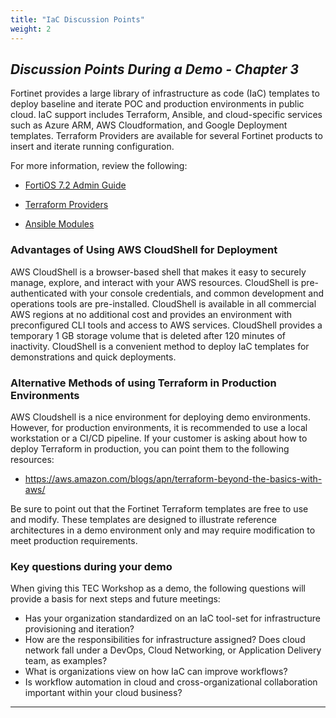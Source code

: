 ```yaml
---
title: "IaC Discussion Points"
weight: 2
---
```


## ***Discussion Points During a Demo - Chapter 3***

Fortinet provides a large library of infrastructure as code (IaC) templates to deploy baseline and iterate POC and production environments in public cloud.  IaC support includes Terraform, Ansible, and cloud-specific services such as Azure ARM, AWS Cloudformation, and Google Deployment templates. Terraform Providers are available for several Fortinet products to insert and iterate running configuration.

For more information, review the following:

* [FortiOS 7.2 Admin Guide](https://docs.fortinet.com/document/fortigate/7.2.2/administration-guide/763117/terraform-fortios-as-a-provider)

* [Terraform Providers](https://fndn.fortinet.net/index.php?/cloud/terraform/)

* [Ansible Modules](https://galaxy.ansible.com/fortinet)

### Advantages of Using AWS CloudShell for Deployment

AWS CloudShell is a browser-based shell that makes it easy to securely manage, explore, and interact with your AWS resources. CloudShell is pre-authenticated with your console credentials, and common development and operations tools are pre-installed. CloudShell is available in all commercial AWS regions at no additional cost and provides an environment with preconfigured CLI tools and access to AWS services.  CloudShell provides a temporary 1 GB storage volume that is deleted after 120 minutes of inactivity.  CloudShell is a convenient method to deploy IaC templates for demonstrations and quick deployments.

### Alternative Methods of using Terraform in Production Environments

AWS Cloudshell is a nice environment for deploying demo environments. However, for production environments, it is recommended to use a local workstation or a CI/CD pipeline. If your customer is asking about how to deploy Terraform in production, you can point them to the following resources:

* https://aws.amazon.com/blogs/apn/terraform-beyond-the-basics-with-aws/

Be sure to point out that the Fortinet Terraform templates are free to use and modify.  These templates are designed to illustrate reference architectures in a demo environment only and may require modification to meet production requirements.

    
### Key questions during your demo 

When giving this TEC Workshop as a demo, the following questions will provide a basis for next steps and future meetings:

* Has your organization standardized on an IaC tool-set for infrastructure provisioning and iteration?
* How are the responsibilities for infrastructure assigned?  Does cloud network fall under a DevOps, Cloud Networking, or Application Delivery team, as examples?
* What is organizations view on how IaC can improve workflows?
* Is workflow automation in cloud and cross-organizational collaboration important within your cloud business?

***
